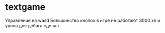 # textgame
Управление на wasd
Большинство кнопок в игре не работают
3000 хп и урона для дебага сделал


